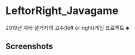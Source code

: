 # LeftorRight_Javagame
2019년 자바 설거지의 고수(left or right)게임 프로젝트 ♣

Screenshots
-----------

<div>
<img src="https://user-images.githubusercontent.com/52348335/70330890-c600a400-1881-11ea-9814-33173ad1e0ae.PNG)"width="90%'></img>
<img src="https://user-images.githubusercontent.com/52348335/70330891-c600a400-1881-11ea-8ed5-6a35755d5123.PNG)"width="90%'></img>
<img src="https://user-images.githubusercontent.com/52348335/70330889-c5680d80-1881-11ea-9fa8-345e5401d796.PNG)"width="90%'></img>
<img src="https://user-images.githubusercontent.com/52348335/70330892-c600a400-1881-11ea-935e-ddb1bd61b7c7.PNG)"width="90%'></img>
<img src="https://user-images.githubusercontent.com/52348335/70330888-c5680d80-1881-11ea-9fd2-4ebc022e861f.PNG)"width="90%'></img>
</div>
